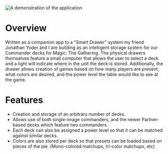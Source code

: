 ![A demonstration of the application](./repo/demo.gif)

# Overview

Written as a companion app to a "Smart Drawer" system my friend Jonathan Yoder and I are building as an intelligent
storage system for our Commander decks for Magic: The Gathering. The physical drawers themselves feature a small
computer that allows the user to select a deck and a light will indicate where in the unit the deck is stored.
Additionally, the drawer allows creation of games based on how many players are present, what colors are desired, and
the power level the table would like to see at the game.

# Features
- Creation and storage of an arbitrary number of decks.
- Allows use of both single-image commanders, and the newer Partner-based decks which feature two commanders.
- Each deck can also be assigned a power level so that it can be matched against similar decks.
- Colors are also stored per deck so that presets can be loaded based on pieces of the pie. (Mono-colored matchups,
  tri-color matchups, etc) 
